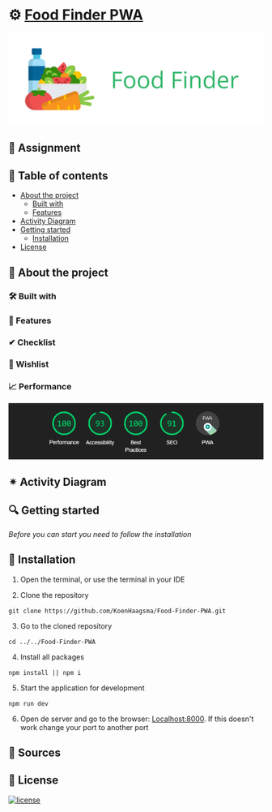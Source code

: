 
# ⚙ [Food Finder PWA](https://healthyfoodfinderpwa.herokuapp.com/)
![Food Finder PWA Logo](./readme-images/Logo.png)

## 📂 Assignment

## 🧾 Table of contents
-   [About the project](##About-the-project)
      * [Built with](###Built-with)
      * [Features](###Features)
-   [Activity Diagram](##Activity-Diagram)
-   [Getting started](##Getting-started)
      * [Installation](##Installation)
-   [License](##License)

## 📖 About the project

### 🛠 Built with

### 🌟 Features

### ✔ Checklist

### 🔮 Wishlist

### 📈 Performance
![Lighthouse performance report](./readme-images/lighthouse_performance.PNG)

## ✴ Activity Diagram

## 🔍 Getting started
*Before you can start you need to follow the installation*

## 🔨 Installation
1. Open the terminal, or use the terminal in your IDE

2. Clone the repository
```
git clone https://github.com/KoenHaagsma/Food-Finder-PWA.git
```
3. Go to the cloned repository
```
cd ../../Food-Finder-PWA
```
4. Install all packages
```
npm install || npm i
```
5. Start the application for development
```
npm run dev
```
6. Open de server and go to the browser: [Localhost:8000](http://localhost:8000/). If this doesn't work change your port to another port

## 📑 Sources

## 🔖 License
[![license](https://img.shields.io/github/license/DAVFoundation/captain-n3m0.svg?style=flat-square)]()
